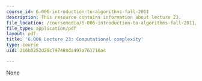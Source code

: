 ```yaml
---
course_id: 6-006-introduction-to-algorithms-fall-2011
description: This resource contains information about lecture 23.
file_location: /coursemedia/6-006-introduction-to-algorithms-fall-2011/216b0252d29c797488da497a761716a4_MIT6_006F11_lec23.pdf
file_type: application/pdf
layout: pdf
title: '6.006 Lecture 23: Computational complexity'
type: course
uid: 216b0252d29c797488da497a761716a4

---
```

None